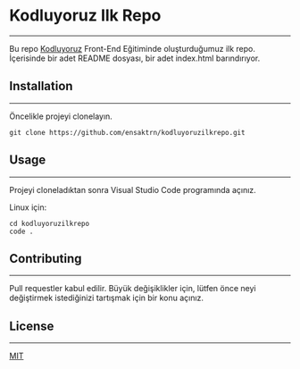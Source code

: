 # Kodluyoruz Ilk Repo
-------------------------------------------------------------
Bu repo [Kodluyoruz](https://kodluyoruz.org/tr/kodluyoruz/) Front-End Eğitiminde oluşturduğumuz ilk repo. İçerisinde bir adet README dosyası, bir adet index.html barındırıyor.

## Installation
---------------------------------------------------------------
Öncelikle projeyi clonelayın.

```
git clone https://github.com/ensaktrn/kodluyoruzilkrepo.git
```

## Usage
-----------------------------------------------------------
Projeyi cloneladıktan sonra Visual Studio Code programında açınız.

Linux için:
```
cd kodluyoruzilkrepo
code .
```

## Contributing
----------------------------------------------------------
Pull requestler kabul edilir. Büyük değişiklikler için, lütfen önce neyi değiştirmek istediğinizi tartışmak için bir konu açınız.

## License
----------------------------------------------------------

[MIT](https://choosealicense.com/licenses/mit/)
